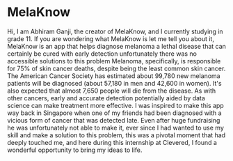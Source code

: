 # MelaKnow
Hi, I am Abhiram Ganji, the creator of MelaKnow, and I currently studying in grade 11. If you are wondering what MelaKnow is let me tell you about it, MelaKnow is an app that helps diagnose melanoma a lethal disease that can certainly be cured with early detection unfortunately there was no accessible solutions to this problem Melanoma, specifically, is responsible for 75% of skin cancer deaths, despite being the least common skin cancer. The American Cancer Society has estimated about 99,780 new melanoma patients will be diagnosed (about 57,180 in men and 42,600 in women). It's also expected that almost 7,650 people will die from the disease. As with other cancers, early and accurate detection potentially aided by data science can make treatment more effective.     I was inspired to make this app way back in Singapore when one of my friends had been diagnosed with a vicious form of cancer that was detected late. Even after huge fundraising he was unfortunately not able to make it, ever since I had wanted to use my skill and make a solution to this problem, this was a pivotal moment that had deeply touched me, and here during this internship at Clevered, I found a wonderful opportunity to bring my ideas to life. 
